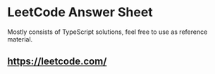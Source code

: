 # LeetCode Answer Sheet

Mostly consists of TypeScript solutions, feel free to use as reference material.

## <https://leetcode.com/>
